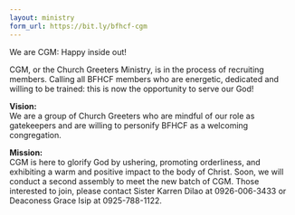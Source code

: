 ```yaml
---
layout: ministry
form_url: https://bit.ly/bfhcf-cgm
---
```

 
We are CGM: Happy inside out!

CGM, or the Church Greeters Ministry, is in the process of recruiting members.
Calling all BFHCF members who are energetic, dedicated and willing to be
trained: this is now the opportunity to serve our God!

**Vision:**  
We are a group of Church Greeters who are mindful of our role as
gatekeepers and are willing to personify BFHCF as a welcoming congregation.

**Mission:**  
CGM is here to glorify God by ushering, promoting orderliness, and
exhibiting a warm and positive impact to the body of Christ.
Soon, we will conduct a second assembly to meet the new batch of CGM.
Those interested to join, please contact Sister Karren Dilao at 0926-006-3433 or
Deaconess Grace Isip at 0925-788-1122.